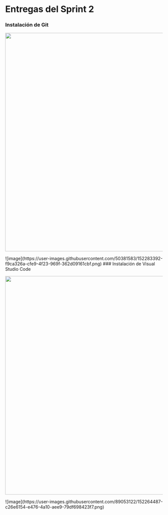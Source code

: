 # Entregas del Sprint 2

### Instalación de Git
<p align="center">
  <img src="https://user-images.githubusercontent.com/50381583/152283392-f9ca326a-cfe9-4f23-969f-362d09161cbf.png" width="700">
</p>
![image](https://user-images.githubusercontent.com/50381583/152283392-f9ca326a-cfe9-4f23-969f-362d09161cbf.png)
### Instalación de Visual Studio Code 
<p align="center">
  <img src="https://user-images.githubusercontent.com/89053122/152264487-c26e6154-e476-4a10-aee9-79df698423f7.png" width="700">
</p>
![image](https://user-images.githubusercontent.com/89053122/152264487-c26e6154-e476-4a10-aee9-79df698423f7.png)
